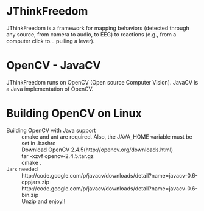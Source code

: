 JThinkFreedom
=============

JThinkFreedom is a framework for mapping behaviors (detected through any source, from camera to audio, to EEG) to reactions (e.g., from a computer click to... pulling a lever).

OpenCV - JavaCV
===============

JThinkFreedom runs on OpenCV (Open source Computer Vision). JavaCV is a Java implementation of OpenCV.

Building OpenCV on Linux
========================

<dl>
  <dt>Building OpenCV with Java support</dt>
  <dd>cmake and ant are required. Also, the JAVA_HOME variable must be set in .bashrc</dd>
  <dd>Download OpenCV 2.4.5(http://opencv.org/downloads.html)</dd>
  <dd>tar -xzvf opencv-2.4.5.tar.gz</dd>
  <dd>cmake .</dd>
  <dt>Jars needed</dt>
  <dd>http://code.google.com/p/javacv/downloads/detail?name=javacv-0.6-cppjars.zip</dd>
  <dd>http://code.google.com/p/javacv/downloads/detail?name=javacv-0.6-bin.zip</dd>
  <dd>Unzip and enjoy!!</dd>
</dl>